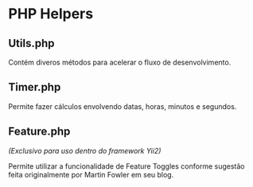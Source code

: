 # PHP Helpers

## Utils.php
Contém diveros métodos para acelerar o fluxo de desenvolvimento.

## Timer.php
Permite fazer cálculos envolvendo datas, horas, minutos e segundos.

## Feature.php
*(Exclusivo para uso dentro do framework Yii2)*

Permite utilizar a funcionalidade de Feature Toggles conforme sugestão feita originalmente por Martin Fowler em seu blog.
